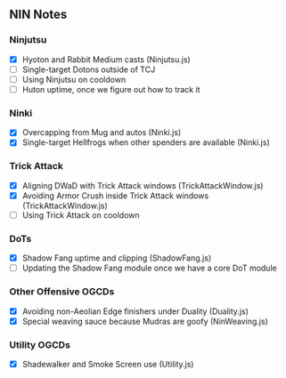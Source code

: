 ## NIN Notes

### Ninjutsu
- [x] Hyoton and Rabbit Medium casts (Ninjutsu.js)
- [ ] Single-target Dotons outside of TCJ
- [ ] Using Ninjutsu on cooldown
- [ ] Huton uptime, once we figure out how to track it

### Ninki
- [x] Overcapping from Mug and autos (Ninki.js)
- [x] Single-target Hellfrogs when other spenders are available (Ninki.js)

### Trick Attack
- [x] Aligning DWaD with Trick Attack windows (TrickAttackWindow.js)
- [x] Avoiding Armor Crush inside Trick Attack windows (TrickAttackWindow.js)
- [ ] Using Trick Attack on cooldown

### DoTs
- [x] Shadow Fang uptime and clipping (ShadowFang.js)
- [ ] Updating the Shadow Fang module once we have a core DoT module

### Other Offensive OGCDs
- [x] Avoiding non-Aeolian Edge finishers under Duality (Duality.js)
- [x] Special weaving sauce because Mudras are goofy (NinWeaving.js)

### Utility OGCDs
- [x] Shadewalker and Smoke Screen use (Utility.js)
